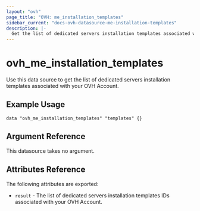 ```yaml
---
layout: "ovh"
page_title: "OVH: me_installation_templates"
sidebar_current: "docs-ovh-datasource-me-installation-templates"
description: |-
  Get the list of dedicated servers installation templates associated with your OVH Account.
---
```


# ovh_me_installation_templates

Use this data source to get the list of dedicated servers installation templates associated with your OVH Account.

## Example Usage

```hcl
data "ovh_me_installation_templates" "templates" {}
```

## Argument Reference

This datasource takes no argument.

## Attributes Reference

The following attributes are exported:

* `result` - The list of dedicated servers installation templates IDs associated with your OVH Account.
